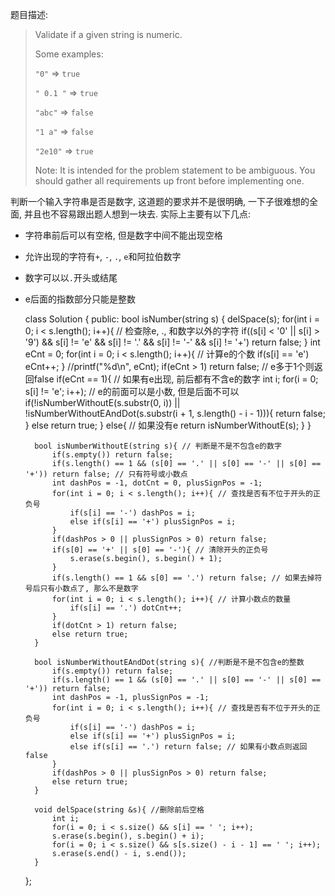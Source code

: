 题目描述:

>Validate if a given string is numeric.
>
>Some examples:
>
>`"0"` => `true`
>
>`" 0.1 "` => `true`
>
>`"abc"` => `false`
>
>`"1 a"` => `false`
>
>`"2e10"` => `true`
>
>Note: It is intended for the problem statement to be ambiguous. You should gather all requirements up front before implementing one.

判断一个输入字符串是否是数字, 这道题的要求并不是很明确, 一下子很难想的全面, 并且也不容易跟出题人想到一块去. 实际上主要有以下几点:

+ 字符串前后可以有空格, 但是数字中间不能出现空格
+ 允许出现的字符有`+`, `-`, `.`, `e`和阿拉伯数字
+ 数字可以以`.`开头或结尾
+ e后面的指数部分只能是整数


    class Solution {
    public:
        bool isNumber(string s) {
            delSpace(s);
            for(int i = 0; i < s.length(); i++){ // 检查除e, ., 和数字以外的字符
                if((s[i] < '0' || s[i] > '9')  && s[i] != 'e' && s[i] != '.' && s[i] != '-' && s[i] != '+') return false;
            }
            int eCnt = 0;
            for(int i = 0; i < s.length(); i++){ // 计算e的个数
                if(s[i] == 'e') eCnt++;
            }
            //printf("%d\n", eCnt);
            if(eCnt > 1) return false; // e多于1个则返回false
            if(eCnt == 1){
                // 如果有e出现, 前后都有不含e的数字
                int i;
                for(i = 0; s[i] != 'e'; i++);
                // e的前面可以是小数, 但是后面不可以
                if(!isNumberWithoutE(s.substr(0, i)) || !isNumberWithoutEAndDot(s.substr(i + 1, s.length() - i - 1))){
                    return false;
                }
                else return true;
            }
            else{
                // 如果没有e
                return isNumberWithoutE(s);
            }
        }
        
        bool isNumberWithoutE(string s){ // 判断是不是不包含e的数字
            if(s.empty()) return false;
            if(s.length() == 1 && (s[0] == '.' || s[0] == '-' || s[0] == '+')) return false; // 只有符号或小数点
            int dashPos = -1, dotCnt = 0, plusSignPos = -1;
            for(int i = 0; i < s.length(); i++){ // 查找是否有不位于开头的正负号
                if(s[i] == '-') dashPos = i;
                else if(s[i] == '+') plusSignPos = i;
            }
            if(dashPos > 0 || plusSignPos > 0) return false;
            if(s[0] == '+' || s[0] == '-'){ // 清除开头的正负号
                s.erase(s.begin(), s.begin() + 1);
            }
            if(s.length() == 1 && s[0] == '.') return false; // 如果去掉符号后只有小数点了, 那么不是数字
            for(int i = 0; i < s.length(); i++){ // 计算小数点的数量
                if(s[i] == '.') dotCnt++;
            }
            if(dotCnt > 1) return false;
            else return true;
        }
        
        bool isNumberWithoutEAndDot(string s){ //判断是不是不包含e的整数
            if(s.empty()) return false;
            if(s.length() == 1 && (s[0] == '.' || s[0] == '-' || s[0] == '+')) return false;
            int dashPos = -1, plusSignPos = -1;
            for(int i = 0; i < s.length(); i++){ // 查找是否有不位于开头的正负号
                if(s[i] == '-') dashPos = i;
                else if(s[i] == '+') plusSignPos = i;
                else if(s[i] == '.') return false; // 如果有小数点则返回false
            }
            if(dashPos > 0 || plusSignPos > 0) return false;
            else return true;
        }
        
        void delSpace(string &s){ //删除前后空格
            int i;
            for(i = 0; i < s.size() && s[i] == ' '; i++);
            s.erase(s.begin(), s.begin() + i);
            for(i = 0; i < s.size() && s[s.size() - i - 1] == ' '; i++);
            s.erase(s.end() - i, s.end());
        }
    };